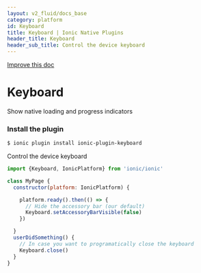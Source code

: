 ```yaml
---
layout: v2_fluid/docs_base
category: platform
id: Keyboard
title: Keyboard | Ionic Native Plugins
header_title: Keyboard
header_sub_title: Control the device keyboard
---
```

<div class="improve-docs">
  <a href='https://github.com/driftyco/ionic-site/edit/ionic2/docs/v2/platform/keyboard/index.md'>
    Improve this doc
  </a>
</div>

<h1 class="title">Keyboard</h1>

Show native loading and progress indicators

### Install the plugin

```bash
$ ionic plugin install ionic-plugin-keyboard
```

Control the device keyboard

```javascript
import {Keyboard, IonicPlatform} from 'ionic/ionic'

class MyPage {
  constructor(platform: IonicPlatform) {

    platform.ready().then(() => {
      // Hide the accessory bar (our default)
      Keyboard.setAccessoryBarVisible(false)
    })

  }
  userDidSomething() {
    // In case you want to programatically close the keyboard
    Keyboard.close()
  }
}
```
